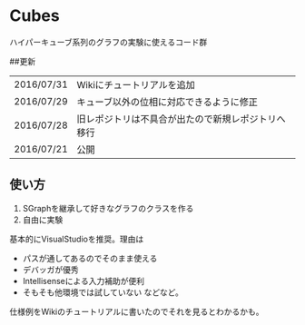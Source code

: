 # Cubes
<p>ハイパーキューブ系列のグラフの実験に使えるコード群</p>

##更新
<table>
 <tr>
  <td>2016/07/31</td>
  <td>Wikiにチュートリアルを追加</td>
 </tr>
 <tr>
  <td>2016/07/29</td>
  <td>キューブ以外の位相に対応できるように修正</td>
 </tr>
 <tr>
  <td>2016/07/28</td>
  <td>旧レポジトリは不具合が出たので新規レポジトリへ移行</td>
 </tr>
 <tr>
  <td>2016/07/21</td>
  <td>公開</td>
 </tr>
</table>

## 使い方
1. SGraphを継承して好きなグラフのクラスを作る
2. 自由に実験

基本的にVisualStudioを推奨。理由は
* パスが通してあるのでそのまま使える
* デバッガが優秀
* Intellisenseによる入力補助が便利
* そもそも他環境では試していない
などなど。

仕様例をWikiのチュートリアルに書いたのでそれを見るとわかるかも。
